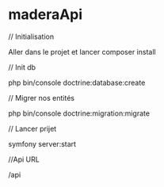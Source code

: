 # maderaApi

// Initialisation

Aller dans le projet et lancer composer install

// Init db

php bin/console doctrine:database:create

// Migrer nos entités

php bin/console doctrine:migration:migrate

// Lancer prijet 

symfony server:start

//Api URL 

/api


